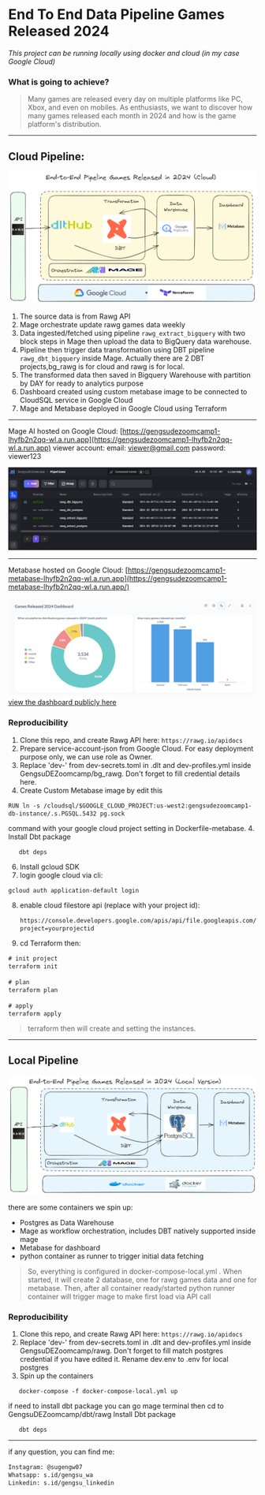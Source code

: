 # End To End Data Pipeline Games Released 2024

_This project can be running locally using docker and cloud (in my case Google Cloud)_

### What is going to achieve?

> Many games are released every day on multiple platforms like PC, Xbox, and even on mobiles. As enthusiasts, we want to discover how many games released each month in 2024 and how is the game platform's distribution.

---

## Cloud Pipeline:

![](https://github.com/Gengsu07/DEGengsuProject/blob/main/assets/gengsudeproject_cloud.png)

1. The source data is from Rawg API
2. Mage orchestrate update rawg games data weekly
3. Data ingested/fetched using pipeline `rawg_extract_bigquery` with two block steps in Mage then upload the data to BigQuery data warehouse.
4. Pipeline then trigger data transformation using DBT pipeline `rawg_dbt_bigquery` inside Mage. Actually there are 2 DBT projects,bg_rawg is for cloud and rawg is for local.
5. The transformed data then saved in Bigquery Warehouse with partition by DAY for ready to analytics purpose
6. Dashboard created using custom metabase image to be connected to CloudSQL service in Google Cloud
7. Mage and Metabase deployed in Google Cloud using Terraform

---

Mage AI hosted on Google Cloud: [https://gengsudezoomcamp1-lhyfb2n2qq-wl.a.run.app](https://gengsudezoomcamp1-lhyfb2n2qq-wl.a.run.app)
viewer account:
email: viewer@gmail.com
password: viewer123

![1712206355848](https://github.com/Gengsu07/DEGengsuProject/blob/main/assets/image/README/1712206355848.png)

---

Metabase hosted on Google Cloud: [https://gengsudezoomcamp1-metabase-lhyfb2n2qq-wl.a.run.app](https://gengsudezoomcamp1-metabase-lhyfb2n2qq-wl.a.run.app/)

![1712206254213](https://github.com/Gengsu07/DEGengsuProject/blob/main/assets/image/README/1712206254213.png)
[view the dashboard publicly here](http://gengsudezoomcamp1-metabase-lhyfb2n2qq-wl.a.run.app/public/dashboard/21e58167-f2ee-4dc5-9d28-10e374e84a88)

### Reproducibility

1. Clone this repo, and create Rawg API here: `https://rawg.io/apidocs`
2. Prepare service-account-json from Google Cloud. For easy deployment purpose only, we can use role as Owner.
3. Replace 'dev-' from dev-secrets.toml in .dlt and dev-profiles.yml inside GengsuDEZoomcamp/bg_rawg. Don't forget to fill credential details here.
4. Create Custom Metabase image by edit this

```shell
RUN ln -s /cloudsql/$GOOGLE_CLOUD_PROJECT:us-west2:gengsudezoomcamp1-db-instance/.s.PGSQL.5432 pg.sock
```

command with your google cloud project setting in Dockerfile-metabase. 4. Install Dbt package

```shell
   dbt deps
```

6. Install gcloud SDK
7. login google cloud via cli:

```shell
gcloud auth application-default login
```

8. enable cloud filestore api (replace with your project id):
   ```shell
   https://console.developers.google.com/apis/api/file.googleapis.com/overview?project=yourprojectid
   ```
9. cd Terraform then:

```shell
# init project
terraform init

# plan
terraform plan

# apply
terraform apply
```

> terraform then will create and setting the instances.

---

## Local Pipeline

![](https://github.com/Gengsu07/DEGengsuProject/blob/main/assets/gengsudeproject_local.png)

there are some containers we spin up:

- Postgres as Data Warehouse
- Mage as workflow orchestration, includes DBT natively supported inside mage
- Metabase for dashboard
- python container as runner to trigger initial data fetching

> So, everything is configured in docker-compose-local.yml . When started, it will create 2 database, one for rawg games data and one for metabase. Then, after all container ready/started python runner container will trigger mage to make first load via API call

### Reproducibility

1. Clone this repo, and create Rawg API here: `https://rawg.io/apidocs`
2. Replace 'dev-' from dev-secrets.toml in .dlt and dev-profiles.yml inside GengsuDEZoomcamp/rawg. Don't forget to fill match postgres credential if you have edited it. Rename dev.env to .env for local postgres
3. Spin up the containers

```docker
   docker-compose -f docker-compose-local.yml up
```

if need to install dbt package you can go mage terminal then cd to GengsuDEZoomcamp/dbt/rawg
Install Dbt package

```shell
   dbt deps
```

---

if any question, you can find me:

```
Instagram: @sugengw07
Whatsapp: s.id/gengsu_wa
Linkedin: s.id/gengsu_linkedin
```
